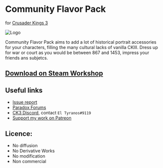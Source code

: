 # Community Flavor Pack
for [Crusader Kings 3](https://store.steampowered.com/app/1158310/Crusader_Kings_III/)

![Logo](https://i.imgur.com/S1UQFDjm.png)

Community Flavor Pack aims to add a lot of historical portrait accessories for your characters, filling the many cultural lacks of vanilla CKIII. Dress up for war or court as you would be between 867 and 1453, impress your friends ans subjetcs.


## [Download on Steam Workshop](https://steamcommunity.com/sharedfiles/filedetails/?id=2220098919)

## Useful links
* [Issue report](https://forum.paradoxplaza.com/forum/threads/mod-community-flavour-pack.1418887/)
* [Paradox Forums](https://forum.paradoxplaza.com/forum/threads/mod-community-flavour-pack.1418887/)
* [CK3 Discord](https://discord.com/invite/ck3), contact `El Tyranos#9119`
* [Support my work on Patreon](https://www.patreon.com/eltyranos)

## Licence:
* No diffusion
* No Derivative Works
* No modification
* Non commercial
